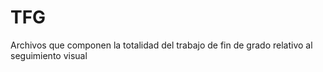 # TFG
Archivos que componen la totalidad del trabajo de fin de grado relativo al seguimiento visual
